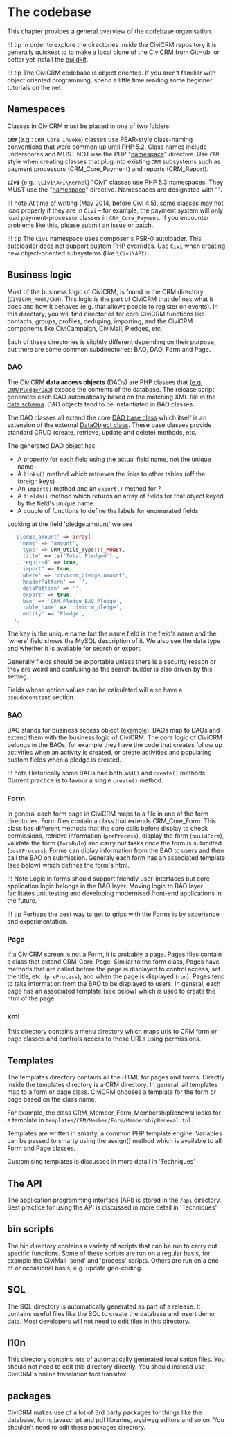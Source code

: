 # The codebase

This chapter provides a general overview of the codebase organisation.

!!! tip
    In order to explore the directories inside the CiviCRM repository it is
    generally quickest to to make a local clone of the CiviCRM from GitHub,
    or better yet install the [buildkit](/requirements/#buildkit).

!!! tip
    The CiviCRM codebase is object oriented. If you aren't familiar with object
    oriented programming, spend a little time reading some beginner tutorials on
    the net.

## Namespaces
Classes in CiviCRM must be placed in one of two folders:

***`CRM`*** (e.g.: `CRM_Core_Invoke`)
classes use PEAR-style class-naming conventions that were common up until
PHP 5.2. Class names include underscores and MUST NOT use the PHP
"[namespace](http://php.net/namespace)"
directive. Use `CRM` style when creating classes that plug into existing `CRM`
subsystems such
as payment processors (CRM_Core_Payment) and reports (CRM_Report).

***`Civi`*** (e.g.: `\Civi\API\Kernel`)
"Civi" classes use PHP 5.3 namespaces. They MUST use the
"[namespace](http://php.net/namespace)" directive.
Namespaces are designated with "\".

!!! note
    At time of writing (May 2014, before Civi 4.5), some classes may not load
    properly if they are in `Civi` – for example, the payment system will only load
    payment-processor classes in `CRM_Core_Payment`. If you encounter problems like
    this, please submit an issue or patch.

!!! tip
    The `Civi` namespace uses composer's PSR-0 autoloader. This autoloader does not
    support custom PHP overrides.
    Use `Civi` when creating new object-oriented subsystems (like `\Civi\API`).

## Business logic

Most of the business logic of CiviCRM, is found in the CRM directory (`CIVICRM_ROOT/CRM`).
This logic is the part of CiviCRM that
defines what it does and how it behaves
(e.g. that allows people to register on events).
In this directory, you will find directories for core CiviCRM functions like
contacts, groups, profiles, deduping, importing, and the CiviCRM components
like CiviCampaign, CiviMail, Pledges, etc.

Each of these directories is slightly different depending on their purpose, but
there are some common subdirectories: BAO, DAO, Form and Page.

### DAO
The CiviCRM **data access objects** (DAOs) are PHP classes that
([e.g. `CRM/Pledge/DAO`](https://github.com/civicrm/civicrm-core/tree/master/CRM/Pledge/DAO))
expose the contents
of the database.  The release script generates each DAO automatically based
on the matching XML file in the [data schema](#database-structure).  DAO objects tend to be instantiated in BAO classes.

The DAO classes all extend the core
[DAO base class](https://github.com/civicrm/civicrm-core/blob/master/CRM/Core/DAO.php)
which itself is an extension of the external
[DataObject class](https://github.com/civicrm/civicrm-packages/blob/master/DB/DataObject.php).
These base classes provide standard CRUD (create, retrieve, update and delete)
methods, etc. <!--fixme why the etc? what else?? -->

The generated DAO object has:

* A property for each field using the actual field name, not the unique name
* A `links()` method which retrieves the links to other tables (off the foreign keys)
* An `import()` method and an `export()` method for ?
* A `fields()` method which returns an array of fields for that object keyed by the field's unique name. 
* A couple of functions to define the labels for enumerated fields

Looking at the field 'pledge.amount' we see

```php
  'pledge_amount' => array(
    'name' => 'amount',
    'type' => CRM_Utils_Type::T_MONEY,
    'title' => ts('Total Pledged') ,
    'required' => true,
    'import' => true,
    'where' => 'civicrm_pledge.amount',
    'headerPattern' => '',
    'dataPattern' => '',
    'export' => true,
    'bao' => 'CRM_Pledge_BAO_Pledge',
    'table_name' => 'civicrm_pledge',
    'entity' => 'Pledge',
  ),
```

The key is the unique name but the name field is the field's name and the 'where' field shows the MySQL description of it. We also see the data type and whether it is available for search or export.

Generally fields should be exportable unless there is a security reason or they are weird and confusing as the search builder is also driven by this setting.

Fields whose option values can be calculated will also have a `pseudoconstant` section.

### BAO
BAO stands for business access object
([example](https://github.com/civicrm/civicrm-core/blob/master/CRM/Event/BAO/Event.php)).
BAOs map to DAOs and extend them with
the business logic of CiviCRM.  The core logic of CiviCRM belongs in the
BAOs, for example they have the code that creates follow up activities when an
activity is created, or create activities and populating custom fields when a
pledge is created.

!!! note
    Historically some BAOs had both `add()` and `create()` methods. Current practice 
    is to favour a single `create()` method.

### Form
In general each form page in CiviCRM maps to a file in one of
the form directories.  Form files contain a class that extends CRM_Core_Form.
This class has different methods that the core calls before display to
check permissions, retrieve information (`preProcess`), display
the form (`buildForm`), validate the form (`formRule`) and carry out tasks once the
form is submitted (`postProcess`).  Forms can diplay information from the BAO
to users and then call the BAO on submission. Generaly each form has an
associated template (see below) which defines the form's html.

!!! Note
    Logic in forms should support friendly user-interfaces but core application logic belongs in the BAO layer. 
    Moving logic to BAO layer facilitates unit testing and developing modernised front-end applications in the future.

!!! tip
    Perhaps the best way to get to grips with the Forms is by experience and
    experimentation.

### Page
If a CiviCRM screen is not a Form, it is probably a page.  Pages files contain a
class that extend CRM_Core_Page.  Similar to the form class, Pages have methods
that are called before the page is displayed to control access, set the title,
etc. (`preProcess`), and when the page is displayed (`run`). Pages tend to
take information from the BAO to be displayed to users. In general, each
page has an associated template (see below) which is used to create the
html of the page.

### xml
This directory contains a menu directory which maps urls to CRM form or page
classes and controls access to these URLs using permissions.

## Templates
The templates directory contains all the HTML for pages and forms.  Directly
inside the templates directory is a CRM directory.  In general, all templates
map to a form or page class.  CiviCRM chooses a template for the form or page
based on the class name.

For example, the class CRM_Member_Form_MembershipRenewal looks for a template
in `templates/CRM/Member/Form/MembershipRenewal.tpl`.

Templates are written in smarty, a common PHP template engine.  Variables can
be passed to smarty using the assign() method which is available to all Form
and Page classes.

Customising templates is discussed in more detail in 'Techniques'

## The API
The application programming interface (API) is stored in the `/api`
directory.  Best practice for using the API is discussed in more detail in
'Techniques'

## bin scripts
The bin directory contains a variety of scripts that can be run to carry out
specific functions.  Some of these scripts are run on a regular basis, for
example the CiviMail 'send' and 'process' scripts.  Others are run on a one of
or occasional basis, e.g. update geo-coding.

## SQL
The SQL directory is automatically generated as part of a release.  It contains
useful files like the SQL to create the database and insert demo data. Most
developers will not need to edit files in this directory.

## l10n
This directory contains lots of automatically generated localisation files.
You should not need to edit this directory directly.  You should instead use
CiviCRM's online translation tool transifex.

## packages
CiviCRM makes use of a lot of 3rd party packages for things like the database,
        form, javascript and pdf libraries, wysiwyg editors and so on.  You
        shouldn't need to edit these packages directory.
